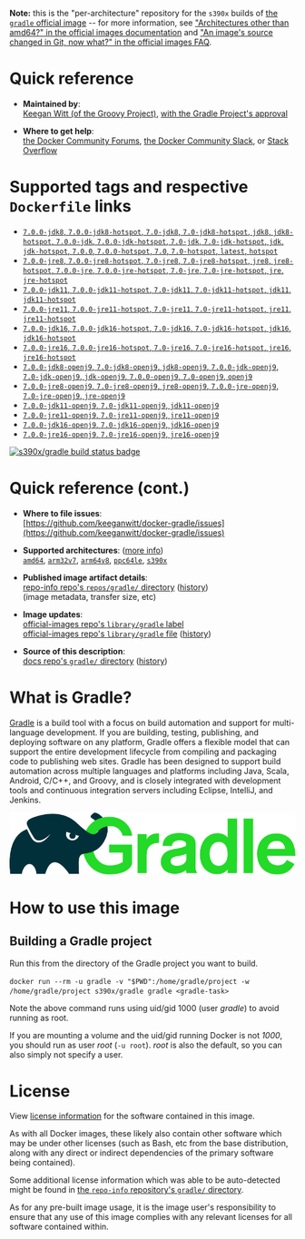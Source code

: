 <!--

********************************************************************************

WARNING:

    DO NOT EDIT "gradle/README.md"

    IT IS AUTO-GENERATED

    (from the other files in "gradle/" combined with a set of templates)

********************************************************************************

-->

**Note:** this is the "per-architecture" repository for the `s390x` builds of [the `gradle` official image](https://hub.docker.com/_/gradle) -- for more information, see ["Architectures other than amd64?" in the official images documentation](https://github.com/docker-library/official-images#architectures-other-than-amd64) and ["An image's source changed in Git, now what?" in the official images FAQ](https://github.com/docker-library/faq#an-images-source-changed-in-git-now-what).

# Quick reference

-	**Maintained by**:  
	[Keegan Witt (of the Groovy Project)](https://github.com/keeganwitt/docker-gradle), [with the Gradle Project's approval](https://discuss.gradle.org/t/official-docker-images/21159/8)

-	**Where to get help**:  
	[the Docker Community Forums](https://forums.docker.com/), [the Docker Community Slack](https://dockr.ly/slack), or [Stack Overflow](https://stackoverflow.com/search?tab=newest&q=docker)

# Supported tags and respective `Dockerfile` links

-	[`7.0.0-jdk8`, `7.0.0-jdk8-hotspot`, `7.0-jdk8`, `7.0-jdk8-hotspot`, `jdk8`, `jdk8-hotspot`, `7.0.0-jdk`, `7.0.0-jdk-hotspot`, `7.0-jdk`, `7.0-jdk-hotspot`, `jdk`, `jdk-hotspot`, `7.0.0`, `7.0.0-hotspot`, `7.0`, `7.0-hotspot`, `latest`, `hotspot`](https://github.com/keeganwitt/docker-gradle/blob/605a08fb025ad34e8e9d5d2391427886e64fc9f7/hotspot/jdk8/Dockerfile)
-	[`7.0.0-jre8`, `7.0.0-jre8-hotspot`, `7.0-jre8`, `7.0-jre8-hotspot`, `jre8`, `jre8-hotspot`, `7.0.0-jre`, `7.0.0-jre-hotspot`, `7.0-jre`, `7.0-jre-hotspot`, `jre`, `jre-hotspot`](https://github.com/keeganwitt/docker-gradle/blob/605a08fb025ad34e8e9d5d2391427886e64fc9f7/hotspot/jre8/Dockerfile)
-	[`7.0.0-jdk11`, `7.0.0-jdk11-hotspot`, `7.0-jdk11`, `7.0-jdk11-hotspot`, `jdk11`, `jdk11-hotspot`](https://github.com/keeganwitt/docker-gradle/blob/605a08fb025ad34e8e9d5d2391427886e64fc9f7/hotspot/jdk11/Dockerfile)
-	[`7.0.0-jre11`, `7.0.0-jre11-hotspot`, `7.0-jre11`, `7.0-jre11-hotspot`, `jre11`, `jre11-hotspot`](https://github.com/keeganwitt/docker-gradle/blob/605a08fb025ad34e8e9d5d2391427886e64fc9f7/hotspot/jre11/Dockerfile)
-	[`7.0.0-jdk16`, `7.0.0-jdk16-hotspot`, `7.0-jdk16`, `7.0-jdk16-hotspot`, `jdk16`, `jdk16-hotspot`](https://github.com/keeganwitt/docker-gradle/blob/605a08fb025ad34e8e9d5d2391427886e64fc9f7/hotspot/jdk16/Dockerfile)
-	[`7.0.0-jre16`, `7.0.0-jre16-hotspot`, `7.0-jre16`, `7.0-jre16-hotspot`, `jre16`, `jre16-hotspot`](https://github.com/keeganwitt/docker-gradle/blob/605a08fb025ad34e8e9d5d2391427886e64fc9f7/hotspot/jre16/Dockerfile)
-	[`7.0.0-jdk8-openj9`, `7.0-jdk8-openj9`, `jdk8-openj9`, `7.0.0-jdk-openj9`, `7.0-jdk-openj9`, `jdk-openj9`, `7.0.0-openj9`, `7.0-openj9`, `openj9`](https://github.com/keeganwitt/docker-gradle/blob/605a08fb025ad34e8e9d5d2391427886e64fc9f7/openj9/jdk8/Dockerfile)
-	[`7.0.0-jre8-openj9`, `7.0-jre8-openj9`, `jre8-openj9`, `7.0.0-jre-openj9`, `7.0-jre-openj9`, `jre-openj9`](https://github.com/keeganwitt/docker-gradle/blob/605a08fb025ad34e8e9d5d2391427886e64fc9f7/openj9/jre8/Dockerfile)
-	[`7.0.0-jdk11-openj9`, `7.0-jdk11-openj9`, `jdk11-openj9`](https://github.com/keeganwitt/docker-gradle/blob/605a08fb025ad34e8e9d5d2391427886e64fc9f7/openj9/jdk11/Dockerfile)
-	[`7.0.0-jre11-openj9`, `7.0-jre11-openj9`, `jre11-openj9`](https://github.com/keeganwitt/docker-gradle/blob/605a08fb025ad34e8e9d5d2391427886e64fc9f7/openj9/jre11/Dockerfile)
-	[`7.0.0-jdk16-openj9`, `7.0-jdk16-openj9`, `jdk16-openj9`](https://github.com/keeganwitt/docker-gradle/blob/605a08fb025ad34e8e9d5d2391427886e64fc9f7/openj9/jdk16/Dockerfile)
-	[`7.0.0-jre16-openj9`, `7.0-jre16-openj9`, `jre16-openj9`](https://github.com/keeganwitt/docker-gradle/blob/605a08fb025ad34e8e9d5d2391427886e64fc9f7/openj9/jre16/Dockerfile)

[![s390x/gradle build status badge](https://img.shields.io/jenkins/s/https/doi-janky.infosiftr.net/job/multiarch/job/s390x/job/gradle.svg?label=s390x/gradle%20%20build%20job)](https://doi-janky.infosiftr.net/job/multiarch/job/s390x/job/gradle/)

# Quick reference (cont.)

-	**Where to file issues**:  
	[https://github.com/keeganwitt/docker-gradle/issues](https://github.com/keeganwitt/docker-gradle/issues)

-	**Supported architectures**: ([more info](https://github.com/docker-library/official-images#architectures-other-than-amd64))  
	[`amd64`](https://hub.docker.com/r/amd64/gradle/), [`arm32v7`](https://hub.docker.com/r/arm32v7/gradle/), [`arm64v8`](https://hub.docker.com/r/arm64v8/gradle/), [`ppc64le`](https://hub.docker.com/r/ppc64le/gradle/), [`s390x`](https://hub.docker.com/r/s390x/gradle/)

-	**Published image artifact details**:  
	[repo-info repo's `repos/gradle/` directory](https://github.com/docker-library/repo-info/blob/master/repos/gradle) ([history](https://github.com/docker-library/repo-info/commits/master/repos/gradle))  
	(image metadata, transfer size, etc)

-	**Image updates**:  
	[official-images repo's `library/gradle` label](https://github.com/docker-library/official-images/issues?q=label%3Alibrary%2Fgradle)  
	[official-images repo's `library/gradle` file](https://github.com/docker-library/official-images/blob/master/library/gradle) ([history](https://github.com/docker-library/official-images/commits/master/library/gradle))

-	**Source of this description**:  
	[docs repo's `gradle/` directory](https://github.com/docker-library/docs/tree/master/gradle) ([history](https://github.com/docker-library/docs/commits/master/gradle))

# What is Gradle?

[Gradle](https://gradle.org/) is a build tool with a focus on build automation and support for multi-language development. If you are building, testing, publishing, and deploying software on any platform, Gradle offers a flexible model that can support the entire development lifecycle from compiling and packaging code to publishing web sites. Gradle has been designed to support build automation across multiple languages and platforms including Java, Scala, Android, C/C++, and Groovy, and is closely integrated with development tools and continuous integration servers including Eclipse, IntelliJ, and Jenkins.

![logo](https://raw.githubusercontent.com/docker-library/docs/c3d3ca6beed000f9ba6eabc98f3399158f520256/gradle/logo.png)

# How to use this image

## Building a Gradle project

Run this from the directory of the Gradle project you want to build.

`docker run --rm -u gradle -v "$PWD":/home/gradle/project -w /home/gradle/project s390x/gradle gradle <gradle-task>`

Note the above command runs using uid/gid 1000 (user *gradle*) to avoid running as root.

If you are mounting a volume and the uid/gid running Docker is not *1000*, you should run as user *root* (`-u root`). *root* is also the default, so you can also simply not specify a user.

# License

View [license information](https://gradle.org/license/) for the software contained in this image.

As with all Docker images, these likely also contain other software which may be under other licenses (such as Bash, etc from the base distribution, along with any direct or indirect dependencies of the primary software being contained).

Some additional license information which was able to be auto-detected might be found in [the `repo-info` repository's `gradle/` directory](https://github.com/docker-library/repo-info/tree/master/repos/gradle).

As for any pre-built image usage, it is the image user's responsibility to ensure that any use of this image complies with any relevant licenses for all software contained within.
